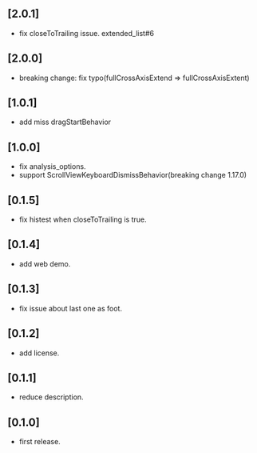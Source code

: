 ## [2.0.1]

* fix closeToTrailing issue. extended_list#6

## [2.0.0]

* breaking change: fix typo(fullCrossAxisExtend => fullCrossAxisExtent)

## [1.0.1]

* add miss dragStartBehavior

## [1.0.0]

* fix analysis_options.
* support ScrollViewKeyboardDismissBehavior(breaking change 1.17.0)

## [0.1.5]

* fix histest when closeToTrailing is true.

## [0.1.4]

* add web demo.

## [0.1.3]

* fix issue about last one as foot.

## [0.1.2]

* add license.

## [0.1.1]

* reduce description.

## [0.1.0]

* first release.
